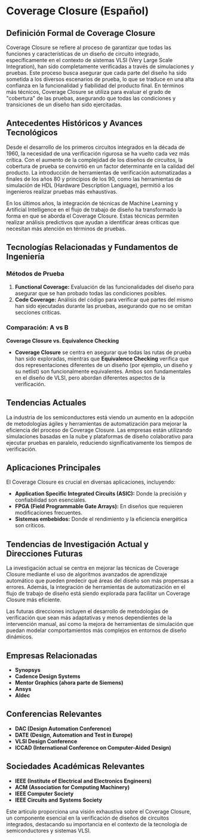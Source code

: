 # Coverage Closure (Español)

## Definición Formal de Coverage Closure

Coverage Closure se refiere al proceso de garantizar que todas las funciones y características de un diseño de circuito integrado, específicamente en el contexto de sistemas VLSI (Very Large Scale Integration), han sido completamente verificadas a través de simulaciones y pruebas. Este proceso busca asegurar que cada parte del diseño ha sido sometida a los diversos escenarios de prueba, lo que se traduce en una alta confianza en la funcionalidad y fiabilidad del producto final. En términos más técnicos, Coverage Closure se utiliza para evaluar el grado de "cobertura" de las pruebas, asegurando que todas las condiciones y transiciones de un diseño han sido ejercitadas.

## Antecedentes Históricos y Avances Tecnológicos

Desde el desarrollo de los primeros circuitos integrados en la década de 1960, la necesidad de una verificación rigurosa se ha vuelto cada vez más crítica. Con el aumento de la complejidad de los diseños de circuitos, la cobertura de prueba se convirtió en un factor determinante en la calidad del producto. La introducción de herramientas de verificación automatizadas a finales de los años 80 y principios de los 90, como las herramientas de simulación de HDL (Hardware Description Language), permitió a los ingenieros realizar pruebas más exhaustivas.

En los últimos años, la integración de técnicas de Machine Learning y Artificial Intelligence en el flujo de trabajo de diseño ha transformado la forma en que se aborda el Coverage Closure. Estas técnicas permiten realizar análisis predictivos que ayudan a identificar áreas críticas que necesitan más atención en términos de pruebas.

## Tecnologías Relacionadas y Fundamentos de Ingeniería

### Métodos de Prueba

1. **Functional Coverage:** Evaluación de las funcionalidades del diseño para asegurar que se han probado todas las condiciones posibles.
2. **Code Coverage:** Análisis del código para verificar qué partes del mismo han sido ejecutadas durante las pruebas, asegurando que no se omitan secciones críticas.

### Comparación: A vs B

**Coverage Closure vs. Equivalence Checking**
- **Coverage Closure** se centra en asegurar que todas las rutas de prueba han sido exploradas, mientras que **Equivalence Checking** verifica que dos representaciones diferentes de un diseño (por ejemplo, un diseño y su netlist) son funcionalmente equivalentes. Ambos son fundamentales en el diseño de VLSI, pero abordan diferentes aspectos de la verificación.

## Tendencias Actuales

La industria de los semiconductores está viendo un aumento en la adopción de metodologías ágiles y herramientas de automatización para mejorar la eficiencia del proceso de Coverage Closure. Las empresas están utilizando simulaciones basadas en la nube y plataformas de diseño colaborativo para ejecutar pruebas en paralelo, reduciendo significativamente los tiempos de verificación.

## Aplicaciones Principales

El Coverage Closure es crucial en diversas aplicaciones, incluyendo:

- **Application Specific Integrated Circuits (ASIC):** Donde la precisión y confiabilidad son esenciales.
- **FPGA (Field Programmable Gate Arrays):** En diseños que requieren modificaciones frecuentes.
- **Sistemas embebidos:** Donde el rendimiento y la eficiencia energética son críticos.
  
## Tendencias de Investigación Actual y Direcciones Futuras

La investigación actual se centra en mejorar las técnicas de Coverage Closure mediante el uso de algoritmos avanzados de aprendizaje automático que pueden predecir qué áreas del diseño son más propensas a errores. Además, la integración de herramientas de automatización en el flujo de trabajo de diseño está siendo explorada para facilitar un Coverage Closure más eficiente.

Las futuras direcciones incluyen el desarrollo de metodologías de verificación que sean más adaptativas y menos dependientes de la intervención manual, así como la mejora de herramientas de simulación que puedan modelar comportamientos más complejos en entornos de diseño dinámicos.

## Empresas Relacionadas

- **Synopsys**
- **Cadence Design Systems**
- **Mentor Graphics (ahora parte de Siemens)**
- **Ansys**
- **Aldec**

## Conferencias Relevantes

- **DAC (Design Automation Conference)**
- **DATE (Design, Automation and Test in Europe)**
- **VLSI Design Conference**
- **ICCAD (International Conference on Computer-Aided Design)**

## Sociedades Académicas Relevantes

- **IEEE (Institute of Electrical and Electronics Engineers)**
- **ACM (Association for Computing Machinery)**
- **IEEE Computer Society**
- **IEEE Circuits and Systems Society**

Este artículo proporciona una visión exhaustiva sobre el Coverage Closure, un componente esencial en la verificación de diseños de circuitos integrados, destacando su importancia en el contexto de la tecnología de semiconductores y sistemas VLSI.